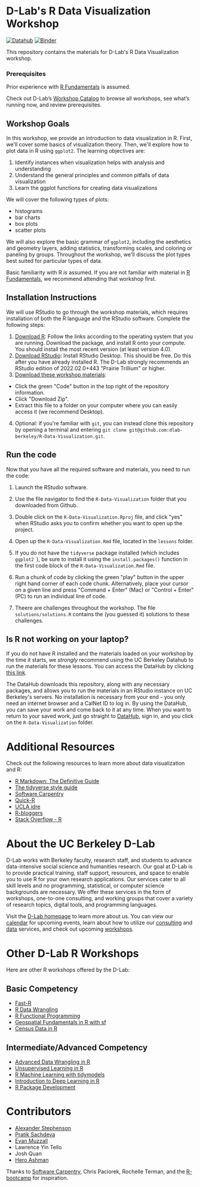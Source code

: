 # D-Lab's R Data Visualization Workshop

[![Datahub](https://img.shields.io/badge/launch-datahub-blue)](http://dlab.datahub.berkeley.edu/hub/user-redirect/git-pull?repo=https%3A%2F%2Fgithub.com%2Fdlab-berkeley%2FR-Data-Visualization&urlpath=rstudio%2F) [![Binder](http://mybinder.org/badge.svg)](https://mybinder.org/v2/gh/dlab-berkeley/R-Data-Visualization/HEAD?urlpath=rstudio)

This repository contains the materials for D-Lab's R Data Visualization workshop. 

### Prerequisites

Prior experience with [R Fundamentals](https://github.com/dlab-berkeley/R-Fundamentals) is assumed.

Check out D-Lab’s [Workshop Catalog](https://dlab-berkeley.github.io/dlab-workshops/) to browse all workshops, see what’s running now, and review prerequisites.

## Workshop Goals

In this workshop, we provide an introduction to data visualization in R. First, we'll cover some basics of visualization theory. Then, we'll explore how to plot data in R using `ggplot2`. The learning objectives are:

1. Identify instances when visualization helps with analysis and understanding
2. Understand the general principles and common pitfalls of data visualization
3. Learn the ggplot functions for creating data visualizations

We will cover the following types of plots:
* histograms
* bar charts
* box plots
* scatter plots

We will also explore the basic grammar of `ggplot2`, including the aesthetics and geometry layers, adding statistics, transforming scales, and coloring or paneling by groups. Throughout the workshop, we'll discuss the plot types best suited for particular types of data. 

Basic familiarity with R *is* assumed. If you are not familiar with material in [R Fundamentals](https://github.com/dlab-berkeley/R-Fundamentals), we recommend attending that workshop first.

## Installation Instructions

We will use RStudio to go through the workshop materials, which requires installation of both the R language and the RStudio software. Complete the following steps:

1. [Download R](https://cloud.r-project.org/): Follow the links according to the operating system that you are running. Download the package, and install R onto your compute. You should install the most recent version (at least version 4.0).
2. [Download RStudio](https://rstudio.com/products/rstudio/download/#download): Install RStudio Desktop. This should be free. Do this after you have already installed R. The D-Lab strongly recommends an RStudio edition of 2022.02.0+443 "Prairie Trillium" or higher.
3. [Download these workshop materials](https://github.com/dlab-berkeley/R-Data-Visualization): 

* Click the green "Code" button in the top right of the repository information.
* Click "Download Zip".
* Extract this file to a folder on your computer where you can easily access it (we recommend Desktop).

4. Optional: if you're familiar with `git`, you can instead clone this repository by opening a terminal and entering `git clone git@github.com:dlab-berkeley/R-Data-Visualization.git`.

## Run the code

Now that you have all the required software and materials, you need to run the code:

1. Launch the RStudio software.

2. Use the file navigator to find the `R-Data-Visualization` folder that you downloaded from Github.

3. Double click on the `R-Data-Visualization.Rproj` file, and click "yes" when RStudio asks you to confirm whether you want to open up the project.

4. Open up the `R-Data-Visualization.Rmd` file, located in the `lessons` folder.

5. If you do not have the `tidyverse` package installed (which includes `ggplot2 `), be sure to install it using the `install.packages()` function in the first code block of the `R-Data-Visualization.Rmd` file.

6. Run a chunk of code by clicking the green "play" button in the upper right hand corner of each code chunk. Alternatively, place your cursor on a given line and press "Command + Enter" (Mac) or "Control + Enter" (PC) to run an individual line of code. 

7. Theere are challenges throughout the workshop. The file `solutions/solutions.R` contains the (you guessed it) solutions to these challenges.

## Is R not working on your laptop?

If you do not have R installed and the materials loaded on your workshop by the time it starts, we *strongly* recommend using the UC Berkeley Datahub to run the materials for these lessons. You can access the DataHub by clicking [this link](https://datahub.berkeley.edu/hub/user-redirect/git-pull?repo=https%3A%2F%2Fgithub.com%2Fdlab-berkeley%2FR-Data-Visualization&urlpath=rstudio%2F&branch=main).

The DataHub downloads this repository, along with any necessary packages, and allows you to run the materials in an RStudio instance on UC Berkeley's servers. No installation is necessary from your end - you only need an internet browser and a CalNet ID to log in. By using the DataHub, you can save your work and come back to it at any time. When you want to return to your saved work, just go straight to [DataHub](https://datahub.berkeley.edu), sign in, and you click on the `R-Data-Visualization` folder.

# Additional Resources

Check out the following resources to learn more about data visualization and R:

* [R Markdown: The Definitive Guide](https://bookdown.org/yihui/rmarkdown/)  
* [The tidyverse style guide](http://style.tidyverse.org/)  
* [Software Carpentry](https://swcarpentry.github.io/) 
* [Quick-R](http://statmethods.net/)  
* [UCLA idre](https://stats.idre.ucla.edu/r/)  
* [R-bloggers](https://www.r-bloggers.com/)  
* [Stack Overflow - R](http://stackoverflow.com/questions/tagged/r)  

# About the UC Berkeley D-Lab

D-Lab works with Berkeley faculty, research staff, and students to advance data-intensive social science and humanities research. Our goal at D-Lab is to provide practical training, staff support, resources, and space to enable you to use R for your own research applications. Our services cater to all skill levels and no programming, statistical, or computer science backgrounds are necessary. We offer these services in the form of workshops, one-to-one consulting, and working groups that cover a variety of research topics, digital tools, and programming languages.  

Visit the [D-Lab homepage](https://dlab.berkeley.edu/) to learn more about us. You can view our [calendar](https://dlab.berkeley.edu/events/calendar) for upcoming events, learn about how to utilize our [consulting](https://dlab.berkeley.edu/consulting) and [data](https://dlab.berkeley.edu/data) services, and check out upcoming [workshops](https://dlab.berkeley.edu/events/workshops).

# Other D-Lab R Workshops

Here are other R workshops offered by the D-Lab:

## Basic Competency

* [Fast-R](https://github.com/dlab-berkeley/Fast-R)
* [R Data Wrangling](https://github.com/dlab-berkeley/R-wrang)
* [R Functional Programming](https://github.com/dlab-berkeley/R-functional-programming)
* [Geospatial Fundamentals in R with sf](https://github.com/dlab-berkeley/Geospatial-Fundamentals-in-R-with-sf)
* [Census Data in R](https://github.com/dlab-berkeley/Census-Data-in-R)

## Intermediate/Advanced Competency

* [Advanced Data Wrangling in R](https://github.com/dlab-berkeley/advanced-data-wrangling-in-R)
* [Unsupervised Learning in R](https://github.com/dlab-berkeley/Unsupervised-Learning-in-R)
* [R Machine Learning with tidymodels](https://github.com/dlab-berkeley/Machine-Learning-with-tidymodels)
* [Introduction to Deep Learning in R](https://github.com/dlab-berkeley/Deep-Learning-in-R)
* [R Package Development](https://github.com/dlab-berkeley/R-package-development)

# Contributors
* [Alexander Stephenson](https://dlab.berkeley.edu/people/alex-stephenson)
* [Pratik Sachdeva](https://dlab.berkeley.edu/people/pratik-sachdeva)
* [Evan Muzzall](https://dlab.berkeley.edu/people/evan-muzzall)
* Lawrence Yin Tello
* Josh Quan
* [Hero Ashman](https://dlab.berkeley.edu/people/hero-ashman)

Thanks to [Software Carpentry](http://software-carpentry.org/workshops/), Chris Paciorek, Rochelle Terman, and the [R-bootcamp](https://dlab.berkeley.edu/training/r-bootcamp-3) for inspiration.
